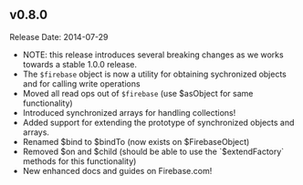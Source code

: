 v0.8.0
-------------
Release Date: 2014-07-29

  * NOTE: this release introduces several breaking changes as we works towards a stable 1.0.0 release.
  * The `$firebase` object is now a utility for obtaining sychronized objects and for calling write operations
  * Moved all read ops out of `$firebase` (use $asObject for same functionality)
  * Introduced synchronized arrays for handling collections!
  * Added support for extending the prototype of synchronized objects and arrays.
  * Renamed $bind to $bindTo (now exists on $FirebaseObject)
  * Removed $on and $child (should be able to use the `$extendFactory` methods for this functionality)
  * New enhanced docs and guides on Firebase.com!
